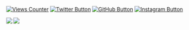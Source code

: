 [![Views Counter](https://komarev.com/ghpvc/?username=mokuichi147&style=flat-square)](https://github.com/Mokuichi147/Mokuichi147)
[![Twitter Button](https://img.shields.io/twitter/follow/Mokuichi147?style=flat-square&logo=twitter&label=Twitter&color=blue)](https://twitter.com/Mokuichi147)
[![GitHub Button](https://img.shields.io/github/followers/Mokuichi147?style=flat-square&logo=github&label=GitHub&logoColor=white)](https://github.com/Mokuichi147)
[![Instagram Button](https://img.shields.io/badge/Instagram-E4405F?style=flat-square&logo=instagram&logoColor=white)](https://www.instagram.com/mokuichi147)

<img align="left" src="https://github-readme-stats.mokuichi147.vercel.app/api/?username=Mokuichi147&count_private=true&show_icons=true&hide_border=true&cache=0" />

<img align="left" src="https://github-readme-stats.mokuichi147.vercel.app/api/top-langs/?username=Mokuichi147&layout=compact&hide_border=true&cache=0" />
